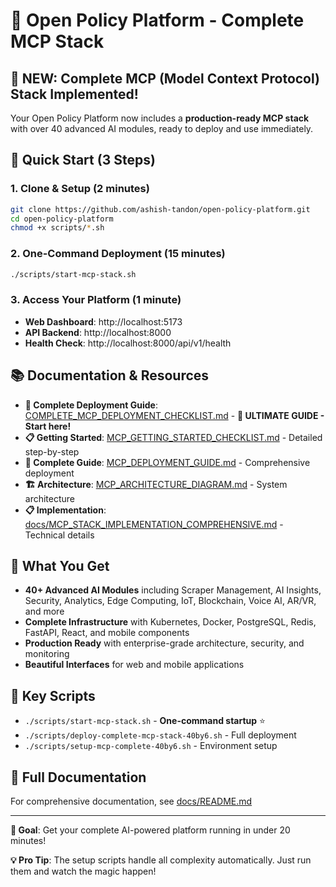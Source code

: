 # 🚀 Open Policy Platform - Complete MCP Stack

## 🎉 **NEW: Complete MCP (Model Context Protocol) Stack Implemented!**

Your Open Policy Platform now includes a **production-ready MCP stack** with over 40 advanced AI modules, ready to deploy and use immediately.

## 🚀 **Quick Start (3 Steps)**

### 1. **Clone & Setup** (2 minutes)
```bash
git clone https://github.com/ashish-tandon/open-policy-platform.git
cd open-policy-platform
chmod +x scripts/*.sh
```

### 2. **One-Command Deployment** (15 minutes)
```bash
./scripts/start-mcp-stack.sh
```

### 3. **Access Your Platform** (1 minute)
- **Web Dashboard**: http://localhost:5173
- **API Backend**: http://localhost:8000
- **Health Check**: http://localhost:8000/api/v1/health

## 📚 **Documentation & Resources**

- **🎯 Complete Deployment Guide**: [COMPLETE_MCP_DEPLOYMENT_CHECKLIST.md](COMPLETE_MCP_DEPLOYMENT_CHECKLIST.md) - **🚀 ULTIMATE GUIDE - Start here!**
- **📋 Getting Started**: [MCP_GETTING_STARTED_CHECKLIST.md](MCP_GETTING_STARTED_CHECKLIST.md) - Detailed step-by-step
- **📖 Complete Guide**: [MCP_DEPLOYMENT_GUIDE.md](MCP_DEPLOYMENT_GUIDE.md) - Comprehensive deployment
- **🏗️ Architecture**: [MCP_ARCHITECTURE_DIAGRAM.md](MCP_ARCHITECTURE_DIAGRAM.md) - System architecture
- **📋 Implementation**: [docs/MCP_STACK_IMPLEMENTATION_COMPREHENSIVE.md](docs/MCP_STACK_IMPLEMENTATION_COMPREHENSIVE.md) - Technical details

## 🤖 **What You Get**

- **40+ Advanced AI Modules** including Scraper Management, AI Insights, Security, Analytics, Edge Computing, IoT, Blockchain, Voice AI, AR/VR, and more
- **Complete Infrastructure** with Kubernetes, Docker, PostgreSQL, Redis, FastAPI, React, and mobile components
- **Production Ready** with enterprise-grade architecture, security, and monitoring
- **Beautiful Interfaces** for web and mobile applications

## 🔧 **Key Scripts**

- `./scripts/start-mcp-stack.sh` - **One-command startup** ⭐
- `./scripts/deploy-complete-mcp-stack-40by6.sh` - Full deployment
- `./scripts/setup-mcp-complete-40by6.sh` - Environment setup

## 📖 **Full Documentation**

For comprehensive documentation, see [docs/README.md](docs/README.md)

---

**🎯 Goal**: Get your complete AI-powered platform running in under 20 minutes!

**💡 Pro Tip**: The setup scripts handle all complexity automatically. Just run them and watch the magic happen!
